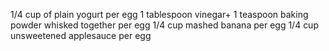 1/4 cup of plain yogurt per egg
1 tablespoon vinegar+ 1 teaspoon baking powder whisked together per egg
1/4 cup mashed banana per egg
1/4 cup unsweetened applesauce per egg